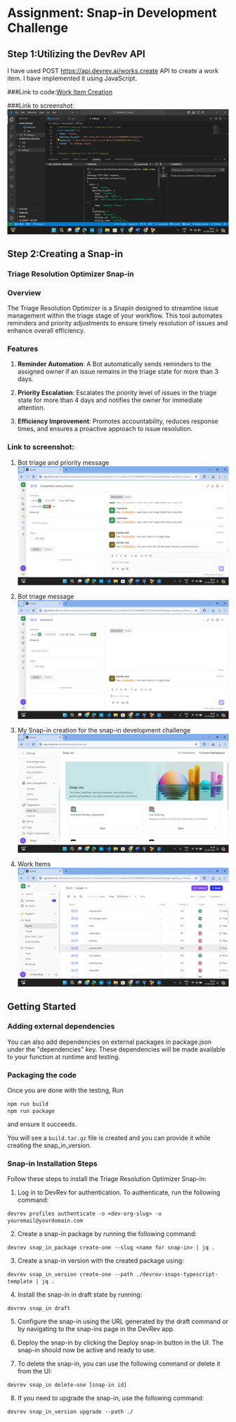# Assignment: Snap-in Development Challenge 

## Step 1:Utilizing the DevRev API
I have used POST https://api.devrev.ai/works.create API to create a work item. I have implemented it using JavaScript.

###Link to code:[Work Item Creation](https://github.com/Nishmithabhandary/DevRev__Assignment/blob/master/step1-workitem.js)


###Link to screenshot:
![Alt text](/screenshots/WorkItem_Creation.jpeg/?raw=true "Optional Title")


## Step 2:Creating a Snap-in
### Triage Resolution Optimizer Snap-in

### Overview
The Triage Resolution Optimizer is a Snapin designed to streamline issue management within the triage stage of your workflow. This tool automates reminders and priority adjustments to ensure timely resolution of issues and enhance overall efficiency.

### Features
1. **Reminder Automation**: A Bot automatically sends reminders to the assigned owner if an issue remains in the triage state for more than 3 days.

2. **Priority Escalation**: Escalates the priority level of issues in the triage state for more than 4 days and notifies the owner for immediate attention.

3. **Efficiency Improvement**: Promotes accountability, reduces response times, and ensures a proactive approach to issue resolution.

### Link to screenshot:
1. Bot triage and priority message 
![Alt text](/screenshots/Bot_triage_and_priority_message.jpeg?raw=true "Optional Title")

2. Bot triage message
![Alt text](/screenshots/Bot_triage_message.jpeg?raw=true "Optional Title")

3. My Snap-in creation for the snap-in development challenge
![Alt text](/screenshots/My_snap-in.jpeg?raw=true "Optional Title")

4. Work Items
![Alt text](/screenshots/WorkItems_Issues.jpeg?raw=true "Optional Title")



## Getting Started 

### Adding external dependencies
You can also add dependencies on external packages in package.json under the "dependencies" key. These dependencies will be made available to your function at runtime and testing.

### Packaging the code
Once you are done with the testing,
Run
```
npm run build
npm run package
```
and ensure it succeeds.

You will see a `build.tar.gz` file is created and you can provide it while creating the snap_in_version.

### Snap-in Installation Steps
Follow these steps to install the Triage Resolution Optimizer Snap-in:

1. Log in to DevRev for authentication. To authenticate, run the following command:

```
devrev profiles authenticate -o <dev-org-slug> -u youremail@yourdomain.com
```

2. Create a snap-in package by running the following command:

```
devrev snap_in_package create-one --slug <name for snap-in> | jq .
```

3. Create a snap-in version with the created package using:

```
devrev snap_in_version create-one --path ./devrev-snaps-typescript-template | jq .
```

4. Install the snap-in in draft state by running:

```
devrev snap_in draft
```
5. Configure the snap-in using the URL generated by the draft command or by navigating to the snap-ins page in the DevRev app.

6. Deploy the snap-in by clicking the Deploy snap-in button in the UI. The snap-in should now be active and ready to use.

7. To delete the snap-in, you can use the following command or delete it from the UI:

```
devrev snap_in delete-one [snap-in id]
```

8. If you need to upgrade the snap-in, use the following command:

```
devrev snap_in_version upgrade --path ./
```


